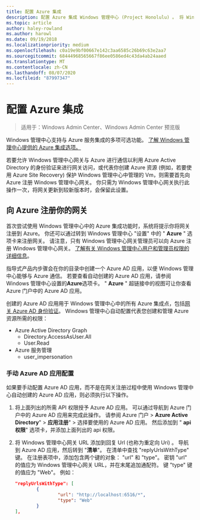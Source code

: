 ```yaml
---
title: 配置 Azure 集成
description: 配置 Azure 集成 Windows 管理中心 (Project Honolulu) 。 将 Windows 管理中心网关连接到 Azure。
ms.topic: article
author: haley-rowland
ms.author: harowl
ms.date: 09/19/2018
ms.localizationpriority: medium
ms.openlocfilehash: c0a19e9bf00667e142c3aa6585c26b69c63e2aa7
ms.sourcegitcommit: 68444968565667f86ee0586ed4c43da4ab24aaed
ms.translationtype: MT
ms.contentlocale: zh-CN
ms.lasthandoff: 08/07/2020
ms.locfileid: "87997347"
---
```

# <a name="configuring-azure-integration"></a>配置 Azure 集成

>适用于：Windows Admin Center、Windows Admin Center 预览版

Windows 管理中心支持与 Azure 服务集成的多项可选功能。 [了解 Windows 管理中心提供的 Azure 集成选项。](./index.md)

若要允许 Windows 管理中心网关与 Azure 进行通信以利用 Azure Active Directory 的身份验证来进行网关访问，或代表你创建 Azure 资源 (例如，若要使用 Azure Site Recovery) 保护 Windows 管理中心中管理的 Vm，则需要首先向 Azure 注册 Windows 管理中心网关。 你只需为 Windows 管理中心网关执行此操作一次，将网关更新到较新版本时，会保留此设置。

## <a name="register-your-gateway-with-azure"></a>向 Azure 注册你的网关

首次尝试使用 Windows 管理中心中的 Azure 集成功能时，系统将提示你将网关注册到 Azure。 你还可以通过转到 Windows 管理中心 "设置" 中的 " **Azure** " 选项卡来注册网关。 请注意，只有 Windows 管理中心网关管理员可以向 Azure 注册 Windows 管理中心网关。 [了解有关 Windows 管理中心用户和管理员权限的详细信息](../configure/user-access-control.md#gateway-access-role-definitions)。

指导式产品内步骤会在你的目录中创建一个 Azure AD 应用，以便 Windows 管理中心能够与 Azure 通信。 若要查看自动创建的 Azure AD 应用，请参阅 Windows 管理中心设置的**Azure**选项卡。 " **Azure** " 超链接中的视图可让你查看 Azure 门户中的 Azure AD 应用。

创建的 Azure AD 应用用于 Windows 管理中心中的所有 Azure 集成点，包括[网关 Azure AD 身份验证](../configure/user-access-control.md#azure-active-directory)。 Windows 管理中心自动配置代表您创建和管理 Azure 资源所需的权限：

- Azure Active Directory Graph
    - Directory.AccessAsUser.All
    - User.Read
- Azure 服务管理
    - user_impersonation

### <a name="manual-azure-ad-app-configuration"></a>手动 Azure AD 应用配置

如果要手动配置 Azure AD 应用，而不是在网关注册过程中使用 Windows 管理中心自动创建的 Azure AD 应用，则必须执行以下操作。

1. 将上面列出的所需 API 权限授予 Azure AD 应用。 可以通过导航到 Azure 门户中的 Azure AD 应用来完成此操作。 请参阅 Azure 门户 > **Azure Active Directory**"  >  **应用注册**" > 选择要使用的 Azure AD 应用。 然后添加到 " **api 权限**" 选项卡，并添加上面列出的 api 权限。
2. 将 Windows 管理中心网关 URL 添加到回复 Url (也称为重定向 Uri) 。 导航到 Azure AD 应用，然后转到 "**清单**"。 在清单中查找 "replyUrlsWithType" 键。 在注册表项中，添加包含两个键的对象： "url" 和 "type"。 密钥 "url" 的值应为 Windows 管理中心网关 URL，并在末尾追加通配符。 键 "type" 键的值应为 "Web"。 例如：

    ```json
    "replyUrlsWithType": [
            {
                    "url": "http://localhost:6516/*",
                    "type": "Web"
            }
    ],
    ```